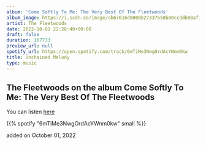 ```yaml
---
album: 'Come Softly To Me: The Very Best Of The Fleetwoods'
album_image: https://i.scdn.co/image/ab67616d0000b27337558b80ccddb88af1817ccd
artist: The Fleetwoods
date: 2022-10-01 22:28:40+00:00
draft: false
duration: 167733
preview_url: null
spotify_url: https://open.spotify.com/track/6mTiMe3NwgOrdAcYWnm0kw
title: Unchained Melody
type: music
---
```



## The Fleetwoods on the album Come Softly To Me: The Very Best Of The Fleetwoods

You can listen [here](https://open.spotify.com/track/6mTiMe3NwgOrdAcYWnm0kw)

{{% spotify "6mTiMe3NwgOrdAcYWnm0kw" small %}}

added on October 01, 2022